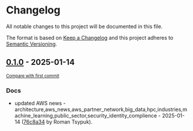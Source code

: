 # Changelog

All notable changes to this project will be documented in this file.

The format is based on [Keep a Changelog](http://keepachangelog.com/en/1.0.0/)
and this project adheres to [Semantic Versioning](http://semver.org/spec/v2.0.0.html).

<!-- insertion marker -->
## [0.1.0](https://github.com/tsypuk/aws-news/releases/tag/ver-2025-01-140.1.0) - 2025-01-14

<small>[Compare with first commit](https://github.com/tsypuk/aws-news/compare/44c215c465d97e71c85e0b2fb6ffae92e06022e2...ver-2025-01-14)</small>

### Docs

- updated AWS news - architecture,aws_news,aws_partner_network,big_data,hpc,industries,machine_learning,public_sector,security_identity_complience - 2025-01-14 ([76c8a34](https://github.com/tsypuk/aws-news/commit/76c8a348fd9fc60ea3e39219bb8a0e629d5141d4) by Roman Tsypuk).

